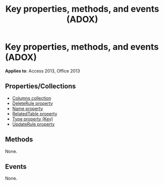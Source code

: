 ﻿---
title: Key properties, methods, and events (ADOX)
TOCTitle: Properties, Methods, and Events
ms:assetid: 35639116-c8ec-103d-88f6-c0560efef2c0
ms:mtpsurl: https://msdn.microsoft.com/library/JJ249115(v=office.15)
ms:contentKeyID: 48544145
ms.date: 09/18/2015
mtps_version: v=office.15
---

# Key properties, methods, and events (ADOX)

**Applies to**: Access 2013, Office 2013 

## Properties/Collections

- [Columns collection](columns-collection-adox.md)
- [DeleteRule property](deleterule-property-adox.md)
- [Name property](name-property-adox.md)
- [RelatedTable property](relatedtable-property-adox.md)
- [Type property (Key)](https://docs.microsoft.com/office/vba/access/concepts/miscellaneous/type-property-keyadox)
- [UpdateRule property](updaterule-property-adox.md)

## Methods

None.

## Events

None.

